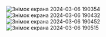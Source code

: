 ![Знімок екрана 2024-03-06 190354](https://github.com/YuliaLevechko/goit-node-cli/assets/125822613/16c4dabe-df69-42bc-bac0-66e826c79848)
![Знімок екрана 2024-03-06 190432](https://github.com/YuliaLevechko/goit-node-cli/assets/125822613/9650fd82-014e-4904-bcfa-fb442dde7106)
![Знімок екрана 2024-03-06 190452](https://github.com/YuliaLevechko/goit-node-cli/assets/125822613/fb2cc9d6-7f06-4b5a-9409-fbc994a979b7)
![Знімок екрана 2024-03-06 190515](https://github.com/YuliaLevechko/goit-node-cli/assets/125822613/770e9915-7460-48ef-a4c6-666c702244f9)
